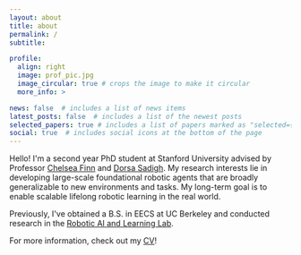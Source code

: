 ```yaml
---
layout: about
title: about
permalink: /
subtitle: 

profile:
  align: right
  image: prof_pic.jpg
  image_circular: true # crops the image to make it circular
  more_info: >

news: false  # includes a list of news items
latest_posts: false  # includes a list of the newest posts
selected_papers: true # includes a list of papers marked as "selected={true}"
social: true  # includes social icons at the bottom of the page
---
```


Hello! I'm a second year PhD student at Stanford University advised by Professor [Chelsea Finn](https://ai.stanford.edu/~cbfinn/) and [Dorsa Sadigh](https://dorsa.fyi). My research interests lie in developing large-scale foundational robotic agents that are broadly generalizable to new environments and tasks. My long-term goal is to enable scalable lifelong robotic learning in the real world.

Previously, I've obtained a B.S. in EECS at UC Berkeley and conducted research in the [Robotic AI and Learning Lab](https://rail.eecs.berkeley.edu).

For more information, check out my [CV](/assets/CV-19.pdf)!
